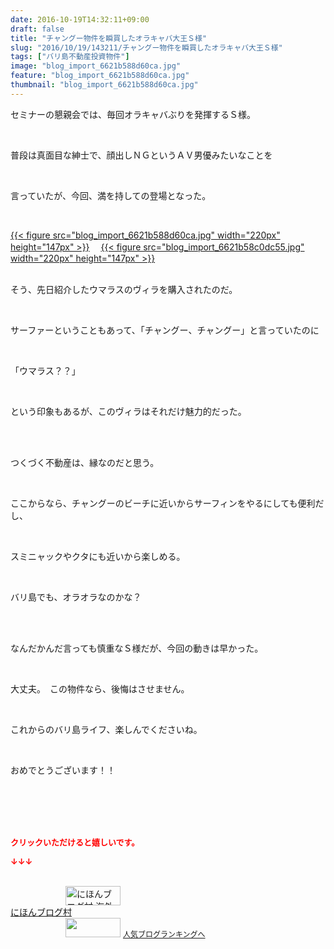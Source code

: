 ```yaml
---
date: 2016-10-19T14:32:11+09:00
draft: false
title: "チャングー物件を瞬買したオラキャバ大王Ｓ様"
slug: "2016/10/19/143211/チャングー物件を瞬買したオラキャバ大王Ｓ様"
tags: ["バリ島不動産投資物件"]
image: "blog_import_6621b588d60ca.jpg"
feature: "blog_import_6621b588d60ca.jpg"
thumbnail: "blog_import_6621b588d60ca.jpg"
---
```

<p>セミナーの懇親会では、毎回オラキャバぶりを発揮するＳ様。</p><br/><p>普段は真面目な紳士で、顔出しＮＧというＡＶ男優みたいなことを</p><br/><p>言っていたが、今回、満を持しての登場となった。</p><br/><p><a href="blog_import_6621b58a5f30d.jpg">{{< figure src="blog_import_6621b588d60ca.jpg" width="220px" height="147px" >}}</a> 　<a href="blog_import_6621b58d65b51.jpg">{{< figure src="blog_import_6621b58c0dc55.jpg" width="220px" height="147px" >}}</a> <br/><br/></p><p>そう、先日紹介したウマラスのヴィラを購入されたのだ。</p><br/><p>サーファーということもあって、「チャングー、チャングー」と言っていたのに</p><br/><p>「ウマラス？？」</p><br/><p>という印象もあるが、このヴィラはそれだけ魅力的だった。</p><br/><p><br/>つくづく不動産は、縁なのだと思う。</p><br/><p>ここからなら、チャングーのビーチに近いからサーフィンをやるにしても便利だし、</p><br/><p>スミニャックやクタにも近いから楽しめる。</p><br/><p>バリ島でも、オラオラなのかな？</p><br/><p><br/>なんだかんだ言っても慎重なＳ様だが、今回の動きは早かった。</p><br/><p>大丈夫。　この物件なら、後悔はさせません。</p><br/><p>これからのバリ島ライフ、楽しんでくださいね。</p><br/><p>おめでとうございます！！</p><br/><br/><br/><br/><p><font color="#ff0000" size="2"><strong>クリックいただけると嬉しいです。<br/></strong></font></p><p><font color="#ff0000" size="2"><strong>↓↓↓</strong></font></p><p><br/><a href="ranking.html?p_cid=01260127" target="_blank"><img border="0" alt="にほんブログ村 海外生活ブログ バリ島情報へ" src="data:image/svg+xml;charset=utf-8,%3Csvg%20xmlns%3D%22http%3A%2F%2Fwww.w3.org%2F2000%2Fsvg%22%20title%3D%22Placeholder%20for%20Images%22%20role%3D%22presentation%22%20viewBox%3D%220%200%2088%2031%22%20%2F%3E" width="88" height="31" data-src="https://img-proxy.blog-video.jp/images?url=http%3A%2F%2Foverseas.blogmura.com%2Fbali%2Fimg%2Fbali88_31.gif" style="aspect-ratio: auto 88 / 31;"/><noscript><img border="0" alt="にほんブログ村 海外生活ブログ バリ島情報へ" src="https://img-proxy.blog-video.jp/images?url=http%3A%2F%2Foverseas.blogmura.com%2Fbali%2Fimg%2Fbali88_31.gif" width="88" height="31"></noscript></a> <br/><a href="ranking.html?p_cid=01260127" target="_blank">にほんブログ村</a> <br/><a title="人気ブログランキングへ" href="link.php?1804582"><img border="0" src="data:image/svg+xml;charset=utf-8,%3Csvg%20xmlns%3D%22http%3A%2F%2Fwww.w3.org%2F2000%2Fsvg%22%20title%3D%22Placeholder%20for%20Images%22%20role%3D%22presentation%22%20viewBox%3D%220%200%2088%2031%22%20%2F%3E" width="88" height="31" data-src="https://blog.with2.net/img/banner/banner_22.gif" style="aspect-ratio: auto 88 / 31;"/><noscript><img border="0" src="https://blog.with2.net/img/banner/banner_22.gif" width="88" height="31"></noscript></a> <a style="FONT-SIZE: 12px" href="link.php?1804582">人気ブログランキングへ</a> </p>

